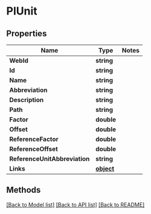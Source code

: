 # PIUnit

## Properties
Name | Type | Notes
------------ | ------------- | -------------
**WebId** | **string**
**Id** | **string**
**Name** | **string**
**Abbreviation** | **string**
**Description** | **string**
**Path** | **string**
**Factor** | **double**
**Offset** | **double**
**ReferenceFactor** | **double**
**ReferenceOffset** | **double**
**ReferenceUnitAbbreviation** | **string**
**Links** | **[**object**](../Model/Object.md)**

## Methods
[[Back to Model list]](../../README.md#documentation-for-models) [[Back to API list]](../../README.md#documentation-for-api-endpoints) [[Back to README]](../../README.md)
